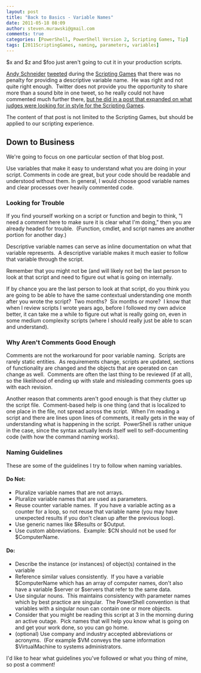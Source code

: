 ```yaml
---
layout: post
title: "Back to Basics - Variable Names"
date: 2011-05-18 08:09
author: steven.murawski@gmail.com
comments: true
categories: [PowerShell, PowerShell Version 2, Scripting Games, Tip]
tags: [2011ScriptingGames, naming, parameters, variables]
---
```



$x and $z and $foo just aren't going to cut it in your production scripts.&#160; 



<a href="http://get-powershell.com/" target="_blank">Andy Schneider</a> <a href="http://twitter.com/#!/andys146" target="_blank">tweeted</a> during the <a href="http://bit.ly/2011sgall" target="_blank">Scripting Games</a> that there was no penalty for providing a descriptive variable name.&#160; He was right and not quite right enough.&#160; Twitter does not provide you the opportunity to share more than a sound bite in one tweet, so he really could not have commented much further there, <a href="http://get-powershell.com/post/2011/04/13/Extra-Points-for-Style-when-writing-PowerShell-Code.aspx" target="_blank">but he did in a post that expanded on what judges were looking for in style for the Scripting Games</a>.&#160; 



The content of that post is not limited to the Scripting Games, but should be applied to our scripting experience.



## Down to Business




We're going to focus on one particular section of that blog post.



>

Use variables that make it easy to understand what you are doing in your script. Comments in code are great, but your code should be readable and understood without them. In general, I would choose good variable names and clear processes over heavily commented code.






### Looking for Trouble




If you find yourself working on a script or function and begin to think, &quot;I need a comment here to make sure it is clear what I'm doing,&quot; then you are already headed for trouble.&#160; (Function, cmdlet, and script names are another portion for another day.)



Descriptive variable names can serve as inline documentation on what that variable represents.&#160; A descriptive variable makes it much easier to follow that variable through the script.&#160; 



Remember that you might not be (and will likely not be) the last person to look at that script and need to figure out what is going on internally.&#160; 



If by chance you are the last person to look at that script, do you think you are going to be able to have the same contextual understanding one month after you wrote the script?&#160; Two months?&#160; Six months or more?&#160; I know that when I review scripts I wrote years ago, before I followed my own advice better, it can take me a while to figure out what is really going on, even in some medium complexity scripts (where I should really just be able to scan and understand).



### Why Aren't Comments Good Enough




Comments are not the workaround for poor variable naming.&#160; Scripts are rarely static entities.&#160; As requirements change, scripts are updated, sections of functionality are changed and the objects that are operated on can change as well.&#160; Comments are often the last thing to be reviewed (if at all), so the likelihood of ending up with stale and misleading comments goes up with each revision.



Another reason that comments aren't good enough is that they clutter up the script file.&#160; Comment-based help is one thing (and that is localized to one place in the file, not spread across the script.&#160; When I'm reading a script and there are lines upon lines of comments, it really gets in the way of understanding what is happening in the script.&#160; PowerShell is rather unique in the case, since the syntax actually lends itself well to self-documenting code (with how the command naming works).&#160; 



### Naming Guidelines




These are some of the guidelines I try to follow when naming variables. 



#### Do Not:




*   Pluralize variable names that are not arrays.
*   Pluralize variable names that are used as parameters.
*   Reuse counter variable names.&#160; If you have a variable acting as a counter for a loop, so not reuse that variable name (you may have unexpected results if you don't clean up after the previous loop).
*   Use generic names like $Results or $Output.
*   Use custom abbreviations.&#160; Example: $CN should not be used for $ComputerName.


#### Do:




*   Describe the instance (or instances) of object(s) contained in the variable
*   Reference similar values consistently.&#160; If you have a variable $ComputerName which has an array of computer names, don't also have a variable $server or $servers that refer to the same data.
*   Use singular nouns.&#160; This maintains consistency with parameter names which by best practice are singular.&#160; The PowerShell convention is that variables with a singular noun can contain one or more objects.
*   Consider that you might be reading this script at 3 in the morning during an active outage.&#160; Pick names that will help you know what is going on and get your work done, so you can go home.
*   (optional) Use company and industry accepted abbreviations or acronyms.&#160; (For example $VM conveys the same information $VirtualMachine to systems administrators.


I'd like to hear what guidelines you've followed or what you thing of mine, so post a comment!

